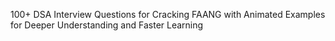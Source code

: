100+ DSA Interview Questions for Cracking FAANG with Animated Examples for Deeper Understanding and Faster Learning

